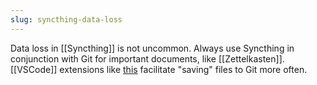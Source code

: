 ```yaml
---
slug: syncthing-data-loss
---
```


Data loss in [[Syncthing]] is not uncommon. Always use Syncthing in conjunction with Git for important documents, like [[Zettelkasten]]. [[VSCode]] extensions like [this](https://marketplace.visualstudio.com/items?itemName=alfredbirk.git-add-commit-push) facilitate "saving" files to Git more often.
